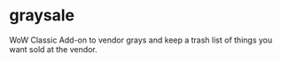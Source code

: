 # graysale
WoW Classic Add-on to vendor grays and keep a trash list of things you want sold at the vendor.

